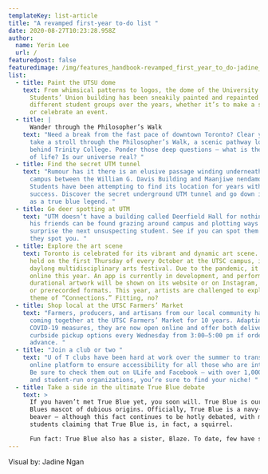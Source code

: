 ```yaml
---
templateKey: list-article
title: "A revamped first-year to-do list "
date: 2020-08-27T10:23:28.958Z
author:
  name: Yerin Lee
  url: /
featuredpost: false
featuredimage: /img/features_handbook-revamped_first_year_to_do-jadine_ngan-the_varsity-editorial_layout_3.jpg
list:
  - title: Paint the UTSU dome
    text: From whimsical patterns to logos, the dome of the University of Toronto
      Students’ Union building has been sneakily painted and repainted by
      different student groups over the years, whether it’s to make a statement
      or celebrate an event.
  - title: |
      Wander through the Philosopher’s Walk
    text: "Need a break from the fast pace of downtown Toronto? Clear your mind and
      take a stroll through the Philosopher’s Walk, a scenic pathway located
      behind Trinity College. Ponder those deep questions — what is the meaning
      of life? Is our universe real? "
  - title: Find the secret UTM tunnel
    text: "Rumour has it there is an elusive passage winding underneath the UTM
      campus between the William G. Davis Building and Maanjiwe nendamowinan.
      Students have been attempting to find its location for years with little
      success. Discover the secret underground UTM tunnel and go down in history
      as a true blue legend. "
  - title: Go deer spotting at UTM
    text: "UTM doesn’t have a building called Deerfield Hall for nothing. Bambi and
      his friends can be found grazing around campus and plotting ways to
      surprise the next unsuspecting student. See if you can spot them before
      they spot you. "
  - title: Explore the art scene
    text: Toronto is celebrated for its vibrant and dynamic art scene. ARTSIDEOUT,
      held on the first Thursday of every October at the UTSC campus, is a
      daylong multidisciplinary arts festival. Due to the pandemic, it will be
      online this year. An app is currently in development, and performances and
      durational artwork will be shown on its website or on Instagram, in live
      or prerecorded formats. This year, artists are challenged to explore the
      theme of “Connections.” Fitting, no?
  - title: Shop local at the UTSC Farmers’ Market
    text: "Farmers, producers, and artisans from our local community have been
      coming together at the UTSC Farmers’ Market for 10 years. Adapting to
      COVID-19 measures, they are now open online and offer both delivery and
      curbside pickup options every Wednesday from 3:00–5:00 pm if ordered in
      advance. "
  - title: "Join a club or two "
    text: "U of T clubs have been hard at work over the summer to transition to an
      online platform to ensure accessibility for all those who are interested.
      Be sure to check them out on ULife and Facebook — with over 1,000 clubs
      and student-run organizations, you’re sure to find your niche! "
  - title: Take a side in the ultimate True Blue debate
    text: >
      If you haven’t met True Blue yet, you soon will. True Blue is our Varsity
      Blues mascot of dubious origins. Officially, True Blue is a navy-blue
      beaver — although this fact continues to be hotly debated, with many
      students claiming that True Blue is, in fact, a squirrel. 

      Fun fact: True Blue also has a sister, Blaze. To date, few have seen her.
---
```

Visual by: Jadine Ngan